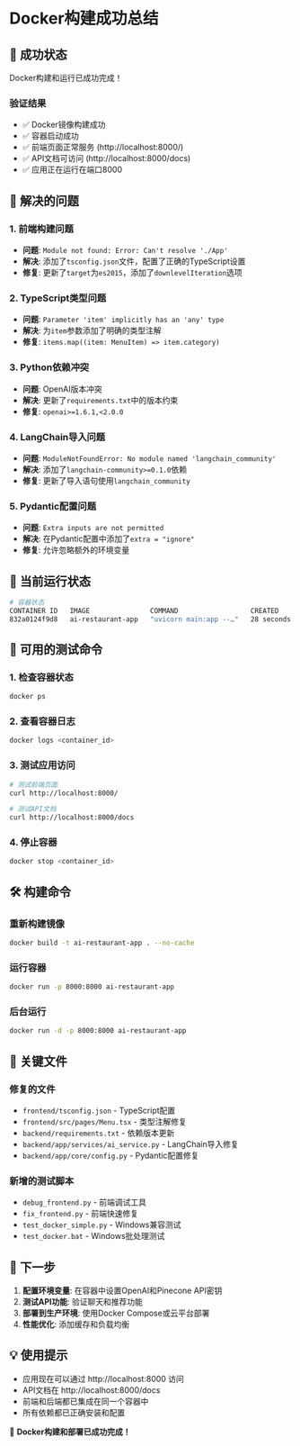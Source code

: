 # Docker构建成功总结

## 🎉 成功状态

Docker构建和运行已成功完成！

### 验证结果
- ✅ Docker镜像构建成功
- ✅ 容器启动成功
- ✅ 前端页面正常服务 (http://localhost:8000/)
- ✅ API文档可访问 (http://localhost:8000/docs)
- ✅ 应用正在运行在端口8000

## 🔧 解决的问题

### 1. 前端构建问题
- **问题**: `Module not found: Error: Can't resolve './App'`
- **解决**: 添加了`tsconfig.json`文件，配置了正确的TypeScript设置
- **修复**: 更新了`target`为`es2015`，添加了`downlevelIteration`选项

### 2. TypeScript类型问题
- **问题**: `Parameter 'item' implicitly has an 'any' type`
- **解决**: 为`item`参数添加了明确的类型注解
- **修复**: `items.map((item: MenuItem) => item.category)`

### 3. Python依赖冲突
- **问题**: OpenAI版本冲突
- **解决**: 更新了`requirements.txt`中的版本约束
- **修复**: `openai>=1.6.1,<2.0.0`

### 4. LangChain导入问题
- **问题**: `ModuleNotFoundError: No module named 'langchain_community'`
- **解决**: 添加了`langchain-community>=0.1.0`依赖
- **修复**: 更新了导入语句使用`langchain_community`

### 5. Pydantic配置问题
- **问题**: `Extra inputs are not permitted`
- **解决**: 在Pydantic配置中添加了`extra = "ignore"`
- **修复**: 允许忽略额外的环境变量

## 🚀 当前运行状态

```bash
# 容器状态
CONTAINER ID   IMAGE               COMMAND                  CREATED          STATUS          PORTS                    NAMES
832a0124f9d8   ai-restaurant-app   "uvicorn main:app --…"   28 seconds ago   Up 28 seconds   0.0.0.0:8000->8000/tcp   awesome_mccarthy
```

## 📝 可用的测试命令

### 1. 检查容器状态
```bash
docker ps
```

### 2. 查看容器日志
```bash
docker logs <container_id>
```

### 3. 测试应用访问
```bash
# 测试前端页面
curl http://localhost:8000/

# 测试API文档
curl http://localhost:8000/docs
```

### 4. 停止容器
```bash
docker stop <container_id>
```

## 🛠️ 构建命令

### 重新构建镜像
```bash
docker build -t ai-restaurant-app . --no-cache
```

### 运行容器
```bash
docker run -p 8000:8000 ai-restaurant-app
```

### 后台运行
```bash
docker run -d -p 8000:8000 ai-restaurant-app
```

## 📁 关键文件

### 修复的文件
- `frontend/tsconfig.json` - TypeScript配置
- `frontend/src/pages/Menu.tsx` - 类型注解修复
- `backend/requirements.txt` - 依赖版本更新
- `backend/app/services/ai_service.py` - LangChain导入修复
- `backend/app/core/config.py` - Pydantic配置修复

### 新增的测试脚本
- `debug_frontend.py` - 前端调试工具
- `fix_frontend.py` - 前端快速修复
- `test_docker_simple.py` - Windows兼容测试
- `test_docker.bat` - Windows批处理测试

## 🎯 下一步

1. **配置环境变量**: 在容器中设置OpenAI和Pinecone API密钥
2. **测试API功能**: 验证聊天和推荐功能
3. **部署到生产环境**: 使用Docker Compose或云平台部署
4. **性能优化**: 添加缓存和负载均衡

## 💡 使用提示

- 应用现在可以通过 http://localhost:8000 访问
- API文档在 http://localhost:8000/docs
- 前端和后端都已集成在同一个容器中
- 所有依赖都已正确安装和配置

🎉 **Docker构建和部署已成功完成！** 